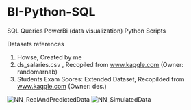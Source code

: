 # BI-Python-SQL
SQL Queries
PowerBi (data visualization)
Python Scripts

Datasets references
1. Howse, Created by me
2. ds_salaries.csv , Recopiled from www.kaggle.com (Owner: randomarnab)
3. Students Exam Scores: Extended Dataset, Recopilded from www.kaggle.com (Owner: des.)

![NN_RealAndPredictedData](https://github.com/fluci0/Data_fr/assets/134448340/6a9c77f3-789a-4621-a16f-4b9e15bf9e62)
![NN_SimulatedData](https://github.com/fluci0/Data_fr/assets/134448340/2972fcda-5310-42d6-8bb8-35f11979d1d9)

